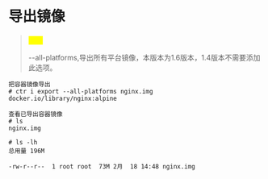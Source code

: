 # 导出镜像



> <mark style="color:yellow;">**说明**</mark> &#x20;
>
> \--all-platforms,导出所有平台镜像，本版本为1.6版本，1.4版本不需要添加此选项。

```
把容器镜像导出
# ctr i export --all-platforms nginx.img docker.io/library/nginx:alpine
```

```
查看已导出容器镜像
# ls
nginx.img

# ls -lh
总用量 196M

-rw-r--r--  1 root root  73M 2月  18 14:48 nginx.img
```

